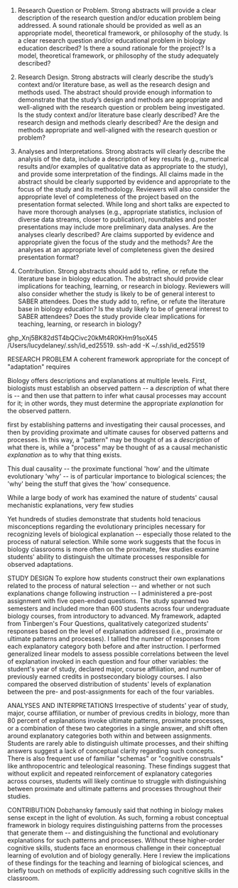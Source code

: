 1. Research Question or Problem. Strong abstracts will provide a clear description of the research question and/or education problem being addressed. A sound rationale should be provided as well as an appropriate model, theoretical framework, or philosophy of the study.
Is a clear research question and/or educational problem in biology education described?
Is there a sound rationale for the project?
Is a model, theoretical framework, or philosophy of the study adequately described?

2. Research Design. Strong abstracts will clearly describe the study’s context and/or literature base, as well as the research design and methods used. The abstract should provide enough information to demonstrate that the study’s design and methods are appropriate and well-aligned with the research question or problem being investigated.
Is the study context and/or literature base clearly described?
Are the research design and methods clearly described?
Are the design and methods appropriate and well-aligned with the research question or problem?

3. Analyses and Interpretations. Strong abstracts will clearly describe the analysis of the data, include a description of key results (e.g., numerical results and/or examples of qualitative data as appropriate to the study), and provide some interpretation of the findings. All claims made in the abstract should be clearly supported by evidence and appropriate to the focus of the study and its methodology. Reviewers will also consider the appropriate level of completeness of the project
based on the presentation format selected. While long and short talks are expected to have more thorough analyses (e.g., appropriate statistics, inclusion of diverse data streams, closer to publication), roundtables and poster presentations may include more preliminary data analyses.
Are the analyses clearly described?
Are claims supported by evidence and appropriate given the focus of the study and the methods?
Are the analyses at an appropriate level of completeness given the desired presentation format?

4. Contribution. Strong abstracts should add to, refine, or refute the literature base in biology education. The abstract should provide clear implications for teaching, learning, or research in biology. Reviewers will also consider whether the study is likely to be of general interest to SABER attendees. 
Does the study add to, refine, or refute the literature base in biology education?
Is the study likely to be of general interest to SABER attendees?
Does the study provide clear implications for teaching, learning, or research in biology?

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
/Users/lucydelaney/.ssh/id_ed25519.
ssh-add -K ~/.ssh/id_ed25519


RESEARCH PROBLEM
A coherent framework appropriate for the concept of "adaptation" requires 

Biology offers descriptions and explanations at multiple levels. First, biologists must establish an observed pattern -- a _description_ of what there is -- and then use that pattern to infer what causal processes may account for it; in other words, they must determine the appropriate _explanation_ for the observed pattern.  


first by establishing patterns and investigating their causal processes, and then by providing proximate and ultimate causes for observed patterns and processes. In this way, a "pattern" may be thought of as a _description_ of what there is, while a "process" may be thought of as a causal mechanistic _explanation_ as to why that thing exists.  


This dual causality -- the proximate functional 'how' and the ultimate evolutionary 'why' -- is of particular importance to biological sciences; the 'why' being the stuff that gives the 'how' consequence. 

While a large body of work has examined the nature of students' causal mechanistic explanations, very few studies 


Yet hundreds of studies demonstrate that students hold tenacious misconceptions regarding the evolutionary principles necessary for recognizing levels of biological explanation -- especially those related to the process of natural selection. While some work suggests that the focus in biology classrooms is more often on the proximate, few studies examine students' ability to distinguish the ultimate processes responsible for observed adaptations.

STUDY DESIGN
To explore how students construct their own explanations related to the process of natural selection -- and whether or not such explanations change following instruction -- I administered a pre-post assignment with five open-ended questions. The study spanned two semesters and included more than 600 students across four undergraduate biology courses, from introductory to advanced. My framework, adapted from Tinbergen's Four Questions, qualitatively categorized students' responses based on the level of explanation addressed (i.e., proximate or ultimate patterns and processes). I tallied the number of responses from each explanatory category both before and after instruction. I performed generalized linear models to assess possible correlations between the level of explanation invoked in each question and four other variables: the student's year of study, declared major, course affiliation, and number of previously earned credits in postsecondary biology courses. I also compared the observed distribution of students' levels of explanation between the pre- and post-assignments for each of the four variables.

ANALYSES AND INTERPRETATIONS
Irrespective of students' year of study, major, course affiliation, or number of previous credits in biology, more than 80 percent of explanations invoke ultimate patterns, proximate processes, or a combination of these two categories in a single answer, and shift often around explanatory categories both within and between assignments. Students are rarely able to distinguish ultimate processes, and their shifting answers suggest a lack of conceptual clarity regarding such concepts. There is also frequent use of familiar "schemas" or "cognitive construals" like anthropocentric and teleological reasoning. These findings suggest that without explicit and repeated reinforcement of explanatory categories across courses, students will likely continue to struggle with distinguishing between proximate and ultimate patterns and processes throughout their studies.

CONTRIBUTION
Dobzhansky famously said that nothing in biology makes sense except in the light of evolution. As such, forming a robust conceptual framework in biology requires distinguishing patterns from the processes that generate them -- and distinguishing the functional and evolutionary explanations for such patterns and processes. Without these higher-order cognitive skills, students face an enormous challenge in their conceptual learning of evolution and of biology generally. Here I review the implications of these findings for the teaching and learning of biological sciences, and briefly touch on methods of explicitly addressing such cognitive skills in the classroom.